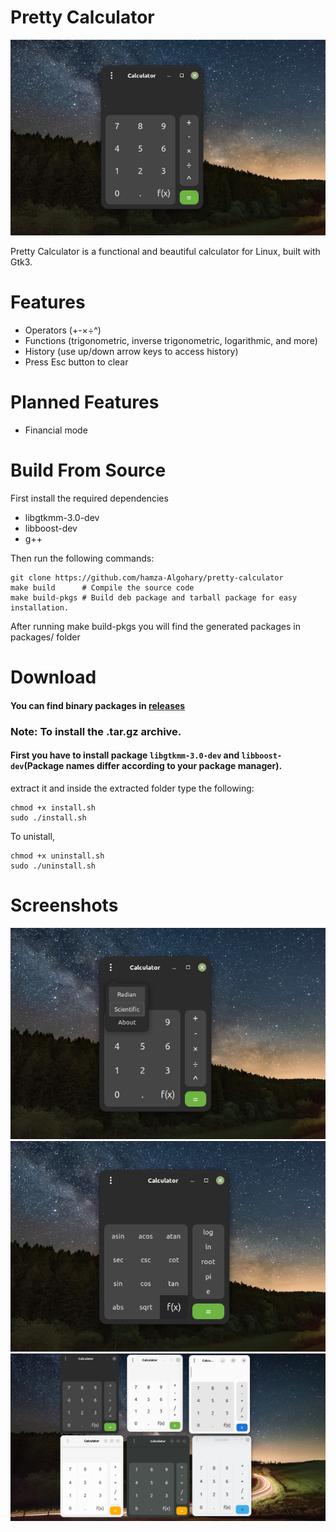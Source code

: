 # Pretty Calculator
![screenshot](screenshots/pretty-calc-new2.png)

Pretty Calculator is a functional and beautiful calculator for Linux, built with Gtk3.
# Features
- Operators (+-×÷^)
- Functions (trigonometric, inverse trigonometric, logarithmic, and more)
- History (use up/down arrow keys to access history)
- Press Esc button to clear

# Planned Features
- Financial mode
# Build From Source
First install the required dependencies
- libgtkmm-3.0-dev
- libboost-dev
- g++

Then run the following commands:
```
git clone https://github.com/hamza-Algohary/pretty-calculator
make build      # Compile the source code
make build-pkgs # Build deb package and tarball package for easy installation.
```
After running make build-pkgs you will find the generated packages in packages/ folder

# Download

#### You can find binary packages in [releases](https://github.com/hamza-Algohary/pretty-calculator/releases)

### Note: To install the .tar.gz archive.
#### First you have to install package `libgtkmm-3.0-dev` and `libboost-dev`(Package names differ according to your package manager).
extract it and inside the extracted folder type the following:
```
chmod +x install.sh
sudo ./install.sh
```
To unistall,
```
chmod +x uninstall.sh
sudo ./uninstall.sh
```
# Screenshots

![screenshot](screenshots/pretty-calc-new5.png)
![screenshot](screenshots/pretty-calc-new6.png)
![screenshot](screenshots/pretty-calc4.png)

